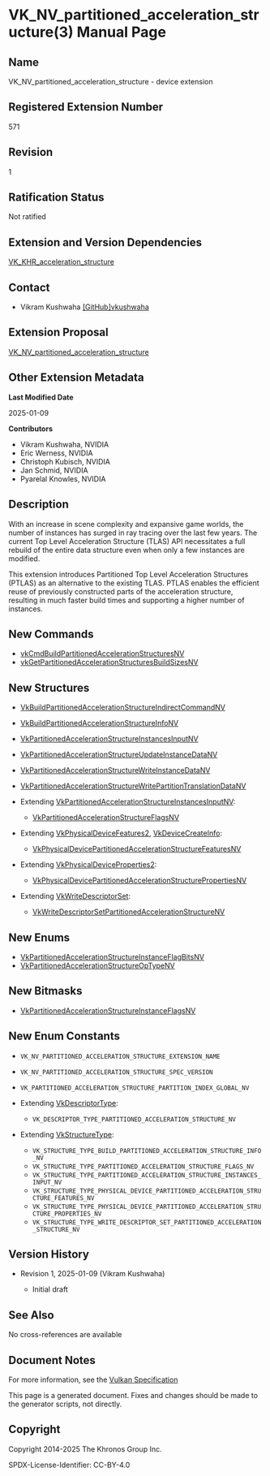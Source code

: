 # VK\_NV\_partitioned\_acceleration\_structure(3) Manual Page

## Name

VK\_NV\_partitioned\_acceleration\_structure - device extension



## [](#_registered_extension_number)Registered Extension Number

571

## [](#_revision)Revision

1

## [](#_ratification_status)Ratification Status

Not ratified

## [](#_extension_and_version_dependencies)Extension and Version Dependencies

[VK\_KHR\_acceleration\_structure](https://registry.khronos.org/vulkan/specs/latest/man/html/VK_KHR_acceleration_structure.html)

## [](#_contact)Contact

- Vikram Kushwaha [\[GitHub\]vkushwaha](https://github.com/KhronosGroup/Vulkan-Docs/issues/new?body=%5BVK_NV_partitioned_acceleration_structure%5D%20%40vkushwaha%0A%2AHere%20describe%20the%20issue%20or%20question%20you%20have%20about%20the%20VK_NV_partitioned_acceleration_structure%20extension%2A)

## [](#_extension_proposal)Extension Proposal

[VK\_NV\_partitioned\_acceleration\_structure](https://github.com/KhronosGroup/Vulkan-Docs/tree/main/proposals/VK_NV_partitioned_acceleration_structure.adoc)

## [](#_other_extension_metadata)Other Extension Metadata

**Last Modified Date**

2025-01-09

**Contributors**

- Vikram Kushwaha, NVIDIA
- Eric Werness, NVIDIA
- Christoph Kubisch, NVIDIA
- Jan Schmid, NVIDIA
- Pyarelal Knowles, NVIDIA

## [](#_description)Description

With an increase in scene complexity and expansive game worlds, the number of instances has surged in ray tracing over the last few years. The current Top Level Acceleration Structure (TLAS) API necessitates a full rebuild of the entire data structure even when only a few instances are modified.

This extension introduces Partitioned Top Level Acceleration Structures (PTLAS) as an alternative to the existing TLAS. PTLAS enables the efficient reuse of previously constructed parts of the acceleration structure, resulting in much faster build times and supporting a higher number of instances.

## [](#_new_commands)New Commands

- [vkCmdBuildPartitionedAccelerationStructuresNV](https://registry.khronos.org/vulkan/specs/latest/man/html/vkCmdBuildPartitionedAccelerationStructuresNV.html)
- [vkGetPartitionedAccelerationStructuresBuildSizesNV](https://registry.khronos.org/vulkan/specs/latest/man/html/vkGetPartitionedAccelerationStructuresBuildSizesNV.html)

## [](#_new_structures)New Structures

- [VkBuildPartitionedAccelerationStructureIndirectCommandNV](https://registry.khronos.org/vulkan/specs/latest/man/html/VkBuildPartitionedAccelerationStructureIndirectCommandNV.html)
- [VkBuildPartitionedAccelerationStructureInfoNV](https://registry.khronos.org/vulkan/specs/latest/man/html/VkBuildPartitionedAccelerationStructureInfoNV.html)
- [VkPartitionedAccelerationStructureInstancesInputNV](https://registry.khronos.org/vulkan/specs/latest/man/html/VkPartitionedAccelerationStructureInstancesInputNV.html)
- [VkPartitionedAccelerationStructureUpdateInstanceDataNV](https://registry.khronos.org/vulkan/specs/latest/man/html/VkPartitionedAccelerationStructureUpdateInstanceDataNV.html)
- [VkPartitionedAccelerationStructureWriteInstanceDataNV](https://registry.khronos.org/vulkan/specs/latest/man/html/VkPartitionedAccelerationStructureWriteInstanceDataNV.html)
- [VkPartitionedAccelerationStructureWritePartitionTranslationDataNV](https://registry.khronos.org/vulkan/specs/latest/man/html/VkPartitionedAccelerationStructureWritePartitionTranslationDataNV.html)
- Extending [VkPartitionedAccelerationStructureInstancesInputNV](https://registry.khronos.org/vulkan/specs/latest/man/html/VkPartitionedAccelerationStructureInstancesInputNV.html):
  
  - [VkPartitionedAccelerationStructureFlagsNV](https://registry.khronos.org/vulkan/specs/latest/man/html/VkPartitionedAccelerationStructureFlagsNV.html)
- Extending [VkPhysicalDeviceFeatures2](https://registry.khronos.org/vulkan/specs/latest/man/html/VkPhysicalDeviceFeatures2.html), [VkDeviceCreateInfo](https://registry.khronos.org/vulkan/specs/latest/man/html/VkDeviceCreateInfo.html):
  
  - [VkPhysicalDevicePartitionedAccelerationStructureFeaturesNV](https://registry.khronos.org/vulkan/specs/latest/man/html/VkPhysicalDevicePartitionedAccelerationStructureFeaturesNV.html)
- Extending [VkPhysicalDeviceProperties2](https://registry.khronos.org/vulkan/specs/latest/man/html/VkPhysicalDeviceProperties2.html):
  
  - [VkPhysicalDevicePartitionedAccelerationStructurePropertiesNV](https://registry.khronos.org/vulkan/specs/latest/man/html/VkPhysicalDevicePartitionedAccelerationStructurePropertiesNV.html)
- Extending [VkWriteDescriptorSet](https://registry.khronos.org/vulkan/specs/latest/man/html/VkWriteDescriptorSet.html):
  
  - [VkWriteDescriptorSetPartitionedAccelerationStructureNV](https://registry.khronos.org/vulkan/specs/latest/man/html/VkWriteDescriptorSetPartitionedAccelerationStructureNV.html)

## [](#_new_enums)New Enums

- [VkPartitionedAccelerationStructureInstanceFlagBitsNV](https://registry.khronos.org/vulkan/specs/latest/man/html/VkPartitionedAccelerationStructureInstanceFlagBitsNV.html)
- [VkPartitionedAccelerationStructureOpTypeNV](https://registry.khronos.org/vulkan/specs/latest/man/html/VkPartitionedAccelerationStructureOpTypeNV.html)

## [](#_new_bitmasks)New Bitmasks

- [VkPartitionedAccelerationStructureInstanceFlagsNV](https://registry.khronos.org/vulkan/specs/latest/man/html/VkPartitionedAccelerationStructureInstanceFlagsNV.html)

## [](#_new_enum_constants)New Enum Constants

- `VK_NV_PARTITIONED_ACCELERATION_STRUCTURE_EXTENSION_NAME`
- `VK_NV_PARTITIONED_ACCELERATION_STRUCTURE_SPEC_VERSION`
- `VK_PARTITIONED_ACCELERATION_STRUCTURE_PARTITION_INDEX_GLOBAL_NV`
- Extending [VkDescriptorType](https://registry.khronos.org/vulkan/specs/latest/man/html/VkDescriptorType.html):
  
  - `VK_DESCRIPTOR_TYPE_PARTITIONED_ACCELERATION_STRUCTURE_NV`
- Extending [VkStructureType](https://registry.khronos.org/vulkan/specs/latest/man/html/VkStructureType.html):
  
  - `VK_STRUCTURE_TYPE_BUILD_PARTITIONED_ACCELERATION_STRUCTURE_INFO_NV`
  - `VK_STRUCTURE_TYPE_PARTITIONED_ACCELERATION_STRUCTURE_FLAGS_NV`
  - `VK_STRUCTURE_TYPE_PARTITIONED_ACCELERATION_STRUCTURE_INSTANCES_INPUT_NV`
  - `VK_STRUCTURE_TYPE_PHYSICAL_DEVICE_PARTITIONED_ACCELERATION_STRUCTURE_FEATURES_NV`
  - `VK_STRUCTURE_TYPE_PHYSICAL_DEVICE_PARTITIONED_ACCELERATION_STRUCTURE_PROPERTIES_NV`
  - `VK_STRUCTURE_TYPE_WRITE_DESCRIPTOR_SET_PARTITIONED_ACCELERATION_STRUCTURE_NV`

## [](#_version_history)Version History

- Revision 1, 2025-01-09 (Vikram Kushwaha)
  
  - Initial draft

## [](#_see_also)See Also

No cross-references are available

## [](#_document_notes)Document Notes

For more information, see the [Vulkan Specification](https://registry.khronos.org/vulkan/specs/latest/html/vkspec.html#VK_NV_partitioned_acceleration_structure)

This page is a generated document. Fixes and changes should be made to the generator scripts, not directly.

## [](#_copyright)Copyright

Copyright 2014-2025 The Khronos Group Inc.

SPDX-License-Identifier: CC-BY-4.0